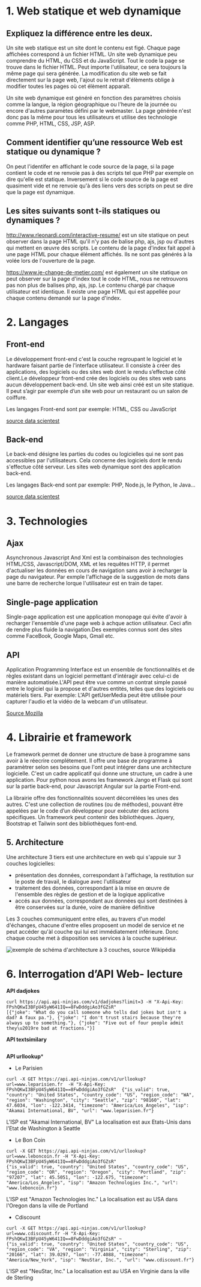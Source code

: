 # 1. Web statique et web dynamique
##  Expliquez la différence entre les deux.
   
   Un site web statique est un site dont le contenu est figé. Chaque page affichées correspond à un fichier HTML. Un site web dynamique peu comprendre du HTML, du CSS et du JavaScript. Tout le code la page se trouve dans le fichier HTML. Peut importe l'utilisateur, ce sera toujours la même page qui sera générée. La modification du site web se fait directement sur la page web, l'ajout ou le retrait d'élèments oblige à modifier toutes les pages où cet élèment apparaît.
   
   Un site web dynamique est généré en fonction des paramètres choisis comme la langue, la région géographique ou l'heure de la journée ou encore d'autres paramètes défini par le webmaster. La page générée n'est donc pas la même pour tous les utilisateurs et utilise des technologie comme PHP, HTML, CSS, JSP, ASP.
   
## Comment identifier qu’une ressource Web est statique ou dynamique ?

   On peut l'identifer en affichant le code source de la page, si la page contient le code et ne renvoie pas à des scripts tel que PHP par exemple on dire qu'elle est statique. Inversement si le code source de la page est quasiment vide et ne renvoie qu'à des liens vers des scripts on peut se dire que la page est dynamique.

## Les sites suivants sont t-ils statiques ou dynamiques ?

  http://www.rleonardi.com/interactive-resume/ est un site statique on peut observer dans la page HTML qu'il n'y pas de balise php, ajs, jsp ou d'autres qui mettent en œuvre des scripts. Le contenu de la page d'index fait appel à une page HTML pour chaque élément affichés. Ils ne sont pas générés à la volée lors de l'ouverture de la page.
 
 https://www.je-change-de-metier.com/ est également un site statique on peut observer sur la page d'index tout le code HTML, nous ne retrouvons pas non plus de balises php, ajs, jsp. Le contenu chargé par chaque utilisateur est identique. Il existe une page HTML qui est appellée pour chaque contenu demandé sur la page d'index.

# 2. Langages

## Front-end
   
   Le développement front-end c'est la couche regroupant le logiciel et le hardware faisant partie de l'interface utilisateur. Il consiste à créer des applications, des logiciels ou des sites web dont le rendu s’effectue côté client.Le développeur front-end crée des logiciels ou des sites web sans aucun développement back-end. Un site web ainsi créé est un site statique. Il peut s’agir par exemple d’un site web pour un restaurant ou un salon de coiffure.
   
   Les langages Front-end sont par exemple: HTML, CSS ou JavaScript
   
   [source data scientest](https://datascientest.com/front-end-vs-back-end)
   
## Back-end

   Le back-end désigne les parties du codes ou logicielles qui ne sont pas accessibles par l'utilisateurs. Cela concerne des logiciels dont le rendu s'effectue côté serveur.
   Les sites web dynamique sont des application back-end.
   
   Les langages Back-end sont par exemple: PHP, Node.js, le Python, le Java...
   
   [source data scientest](https://datascientest.com/front-end-vs-back-end)
   
# 3. Technologies

## Ajax

   Asynchronous Javascript And Xml est la combinaison des technologies HTML/CSS, Javascript/DOM, XML et les requêtes HTTP, il permet d'actualiser les données en cours de navigation sans avoir à recharger la page du navigateur. Par exmple l'affichage de la suggestion de mots dans une barre de recherche lorque l'utilisateur est en train de taper.
   
   ## Single-page application
   
   Single-page application est une application monopage qui évite d'avoir à recharger l'ensemble d'une page web à achque action utilisateur. Ceci afin de rendre plus fluide la navigation.Des exemples connus sont des sites comme FaceBook, Google Maps, Gmail etc.
   
## API

   Application Programming Interface est un ensemble de fonctionnalités et de règles existant dans un logiciel permettant d'intéragir avec celui-ci de manière automatisée.L'API peut être vue comme un contrat simple passé entre le logiciel qui la propose et d'autres entités, telles que des logiciels ou matériels tiers.
   Par exemple: L'API getUserMedia peut être utilisée pour capturer l'audio et la vidéo de la webcam d'un utilisateur.
   
   [Source Mozilla](https://developer.mozilla.org/fr/docs/Glossary/API)
   
   
# 4. Librairie et framework

   Le framework permet de donner une structure de base à programme sans avoir à le réecrire complétement. Il offre une base de programme à paramètrer selon ses besoins que l'ont peut intégrer dans une architecture logicielle. C'est un cadre applicatif qui donne une structure, un cadre à une application.
   Pour python nous avons les framework Jango et Flask qui sont sur la partie back-end, pour Javascript Angular sur la partie Front-end.
   
   La librairie offre des fonctionnalités souvent décorrélées les unes des autres. C'est une collection de routines (ou de méthodes), pouvant être appelées par le code d’un développeur pour exécuter des actions spécifiques. Un framework peut contenir des bibliothèques. 
   Jquery, Bootstrap et Tailwin sont des bibliothèques font-end. 
   
## 5. Architecture

   Une architecture 3 tiers est une architecture en web qui s'appuie sur 3 couches logicielles:
   - présentation des données, correspondant à l'affichage, la restitution sur le poste de travail, le dialogue avec l'utilisateur
   - traitement des données, correspondant à la mise en œuvre de l'ensemble des règles de gestion et de la logique applicative 
   - accés aux données, correspondant aux données qui sont destinées à être conservées sur la durée, voire de manière définitive

   Les 3 couches communiquent entre elles, au travers d'un model d'échanges, chacune d'entre elles proposent un model de service et ne peut accéder qu'àl couche  qui lui est immédiatement inférieure. Donc chaque couche met à disposition ses services à la couche supérieur.

   ![exemple de schéma d'architecture à 3 couches, source Wikipédia](https://user-images.githubusercontent.com/58706637/225900714-d156aa57-9340-4759-9cb0-38cdf1256fca.png)

# 6. Interrogation d’API Web- lecture

   **API dadjokes**
   
   ```
   curl https://api.api-ninjas.com/v1/dadjokes?limit=3 -H "X-Api-Key: FPshQKwI3BFpU45yW641IQ==8FwDddgiAo3fGZsR"
[{"joke": "What do you call someone who tells dad jokes but isn't a dad? A faux pa."}, {"joke": "I don't trust stairs because they're always up to something."}, {"joke": "Five out of four people admit they\u2019re bad at fractions."}]
   
   ```
   
   **API textsimilary**
   
   ```
   ```
   
   **API urllookup***
   
   - Le Parisien
   
   ```
   curl -X GET https://api.api-ninjas.com/v1/urllookup?url=www.leparisien.fr  -H "X-Api-Key: FPshQKwI3BFpU45yW641IQ==8FwDddgiAo3fGZsR"  {"is_valid": true, "country": "United States", "country_code": "US", "region_code": "WA", "region": "Washington", "city": "Seattle", "zip": "98160", "lat": 47.6034, "lon": -122.3414, "timezone": "America/Los_Angeles", "isp": "Akamai International, BV", "url": "www.leparisien.fr"}
   ```
   L'ISP est "Akamai International, BV"
   La localisation est aux Etats-Unis dans l'Etat de Washington à Seattle
   
   - Le Bon Coin

   ```
   curl -X GET https://api.api-ninjas.com/v1/urllookup?url=www.leboncoin.fr -H "X-Api-Key: FPshQKwI3BFpU45yW641IQ==8FwDddgiAo3fGZsR" 
{"is_valid": true, "country": "United States", "country_code": "US", "region_code": "OR", "region": "Oregon", "city": "Portland", "zip": "97207", "lat": 45.5051, "lon": -122.675, "timezone": "America/Los_Angeles", "isp": "Amazon Technologies Inc.", "url": "www.leboncoin.fr"}  
   ```
   L'ISP est "Amazon Technologies Inc."
   La localisation est au USA dans l'Oregon dans la ville de Portland
   
   - Cdiscount

   ```
   curl -X GET https://api.api-ninjas.com/v1/urllookup?url=www.cdiscount.fr -H "X-Api-Key: FPshQKwI3BFpU45yW641IQ==8FwDddgiAo3fGZsR" ~
{"is_valid": true, "country": "United States", "country_code": "US", "region_code": "VA", "region": "Virginia", "city": "Sterling", "zip": "20166", "lat": 39.0297, "lon": -77.4088, "timezone": "America/New_York", "isp": "NeuStar, Inc.", "url": "www.cdiscount.fr"}
   ```
   L'ISP est "NeuStar, Inc."
   La localisation est au USA en Virginie dans la ville de Sterling
   
   
   

